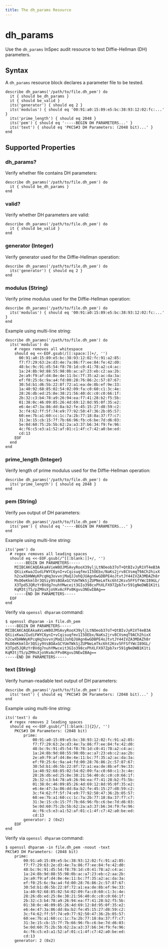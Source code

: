 ```yaml
---
title: The dh_params Resource
---
```


# dh_params

Use the `dh_params` InSpec audit resource to test Diffie-Hellman (DH) parameters.


## Syntax

A `dh_params` resource block declares a parameter file to be tested.

    describe dh_params('/path/to/file.dh_pem') do
      it { should be_dh_params }
      it { should be_valid }
      its('generator') { should eq 2 }
      its('modulus') { should eq '00:91:a0:15:89:e5:bc:38:93:12:02:fc:...' }
      its('prime_length') { should eq 2048 }
      its('pem') { should eq '-----BEGIN DH PARAMETERS...' }
      its('text') { should eq 'PKCS#3 DH Parameters: (2048 bit)...' }
    end


## Supported Properties

### dh_params?

Verify whether file contains DH parameters:

    describe dh_params('/path/to/file.dh_pem') do
      it { should be_dh_params }
    end

### valid?

Verify whether DH parameters are valid:

    describe dh_params('/path/to/file.dh_pem') do
      it { should be_valid }
    end

### generator (Integer)

Verify generator used for the Diffie-Hellman operation:

    describe dh_params('/path/to/file.dh_pem') do
      its('generator') { should eq 2 }
    end

### modulus (String)

Verify prime modulus used for the Diffie-Hellman operation:

    describe dh_params('/path/to/file.dh_pem') do
      its('modulus') { should eq '00:91:a0:15:89:e5:bc:38:93:12:02:fc:...' }
    end

Example using multi-line string:

    describe dh_params('/path/to/file.dh_pem') do
      its('modulus') do
        # regex removes all whitespace
        should eq <<-EOF.gsub(/[[:space:]]+/, '')
          00:91:a0:15:89:e5:bc:38:93:12:02:fc:91:a2:85:
          f7:f7:29:63:2e:d3:4e:7a:86:f7:ee:84:fe:42:d0:
          48:bc:9c:91:d5:54:f8:78:1d:c0:41:78:a2:c4:ac:
          1a:24:8b:9d:88:55:98:0b:ac:a7:23:eb:c2:aa:2b:
          2e:a9:f9:af:d4:8e:4e:11:bc:7f:35:a2:ac:da:3a:
          ef:f0:25:6c:9a:a4:fd:00:28:76:86:2c:57:87:67:
          30:5d:b1:d6:5b:22:8f:72:a1:ea:de:8b:ef:9e:33:
          1a:40:92:68:85:02:54:02:09:fa:c0:60:c1:3c:4e:
          28:26:db:ed:25:8e:38:21:56:40:dc:c0:c0:66:1f:
          2b:32:c3:b4:78:a9:26:94:ea:f7:41:28:b2:f5:5b:
          01:38:0c:46:09:85:26:4d:69:12:8d:95:0f:35:e2:
          e6:4e:47:3a:86:dd:8a:b2:fe:45:15:27:d8:59:c2:
          3c:f4:62:ff:5f:74:e9:77:92:50:47:36:2b:05:57:
          60:ee:7b:a1:60:cc:1c:7a:2b:77:18:8a:37:f7:c7:
          31:3e:15:cb:15:7f:7b:66:96:fb:c6:be:7d:d6:03:
          5e:0d:60:75:2b:5b:62:2a:a3:37:b6:34:f9:fe:96:
          4c:f6:c5:e3:a1:52:af:01:c1:4f:c7:42:a0:be:ed:
          cd:13
        EOF
      end
    end

### prime_length (Integer)

Verify length of prime modulus used for the Diffie-Hellman operation:

    describe dh_params('/path/to/file.dh_pem') do
      its('prime_length') { should eq 2048 }
    end

### pem (String)

Verify `pem` output of DH parameters:

    describe dh_params('/path/to/file.dh_pem') do
      its('pem') { should eq '-----BEGIN DH PARAMETERS...' }
    end

Example using multi-line string:

    its('pem') do
      # regex removes all leading spaces
      should eq <<-EOF.gsub(/^[[:blank:]]+/, '')
        -----BEGIN DH PARAMETERS-----
        MIIBCAKCAQEAkaAVieW8OJMSAvyRooX39yljLtNOeob37oT+QtBIvJyR1VT4eB3A
        QXiixKwaJIudiFWYC6ynI+vCqisuqfmv1I5OEbx/NaKs2jrv8CVsmqT9ACh2hixX
        h2cwXbHWWyKPcqHq3ovvnjMaQJJohQJUAgn6wGDBPE4oJtvtJY44IVZA3MDAZh8r
        MsO0eKkmlOr3QSiy9VsBOAxGCYUmTWkSjZUPNeLmTkc6ht2Ksv5FFSfYWcI89GL/
        X3Tpd5JQRzYrBVdg7nuhYMwceit3GIo398cxPhXLFX97Zpb7xr591gNeDWB1K1ti
        KqM3tjT5/pZM9sXjoVKvAcFPx0Kgvu3NEwIBAg==
        -----END DH PARAMETERS-----
      EOF
    end

Verify via `openssl dhparam` command:

    $ openssl dhparam -in file.dh_pem
    -----BEGIN DH PARAMETERS-----
    MIIBCAKCAQEAkaAVieW8OJMSAvyRooX39yljLtNOeob37oT+QtBIvJyR1VT4eB3A
    QXiixKwaJIudiFWYC6ynI+vCqisuqfmv1I5OEbx/NaKs2jrv8CVsmqT9ACh2hixX
    h2cwXbHWWyKPcqHq3ovvnjMaQJJohQJUAgn6wGDBPE4oJtvtJY44IVZA3MDAZh8r
    MsO0eKkmlOr3QSiy9VsBOAxGCYUmTWkSjZUPNeLmTkc6ht2Ksv5FFSfYWcI89GL/
    X3Tpd5JQRzYrBVdg7nuhYMwceit3GIo398cxPhXLFX97Zpb7xr591gNeDWB1K1ti
    KqM3tjT5/pZM9sXjoVKvAcFPx0Kgvu3NEwIBAg==
    -----END DH PARAMETERS-----

### text (String)

Verify human-readable text output of DH parameters:

    describe dh_params('/path/to/file.dh_pem') do
      its('text') { should eq 'PKCS#3 DH Parameters: (2048 bit)...' }
    end

Example using multi-line string:

    its('text') do
      # regex removes 2 leading spaces
      should eq <<-EOF.gsub(/^[[:blank:]]{2}/, '')
        PKCS#3 DH Parameters: (2048 bit)
            prime:
                00:91:a0:15:89:e5:bc:38:93:12:02:fc:91:a2:85:
                f7:f7:29:63:2e:d3:4e:7a:86:f7:ee:84:fe:42:d0:
                48:bc:9c:91:d5:54:f8:78:1d:c0:41:78:a2:c4:ac:
                1a:24:8b:9d:88:55:98:0b:ac:a7:23:eb:c2:aa:2b:
                2e:a9:f9:af:d4:8e:4e:11:bc:7f:35:a2:ac:da:3a:
                ef:f0:25:6c:9a:a4:fd:00:28:76:86:2c:57:87:67:
                30:5d:b1:d6:5b:22:8f:72:a1:ea:de:8b:ef:9e:33:
                1a:40:92:68:85:02:54:02:09:fa:c0:60:c1:3c:4e:
                28:26:db:ed:25:8e:38:21:56:40:dc:c0:c0:66:1f:
                2b:32:c3:b4:78:a9:26:94:ea:f7:41:28:b2:f5:5b:
                01:38:0c:46:09:85:26:4d:69:12:8d:95:0f:35:e2:
                e6:4e:47:3a:86:dd:8a:b2:fe:45:15:27:d8:59:c2:
                3c:f4:62:ff:5f:74:e9:77:92:50:47:36:2b:05:57:
                60:ee:7b:a1:60:cc:1c:7a:2b:77:18:8a:37:f7:c7:
                31:3e:15:cb:15:7f:7b:66:96:fb:c6:be:7d:d6:03:
                5e:0d:60:75:2b:5b:62:2a:a3:37:b6:34:f9:fe:96:
                4c:f6:c5:e3:a1:52:af:01:c1:4f:c7:42:a0:be:ed:
                cd:13
            generator: 2 (0x2)
        EOF
    end

Verify via `openssl dhparam` command:

    $ openssl dhparam -in file.dh_pem -noout -text
    PKCS#3 DH Parameters: (2048 bit)
        prime:
            00:91:a0:15:89:e5:bc:38:93:12:02:fc:91:a2:85:
            f7:f7:29:63:2e:d3:4e:7a:86:f7:ee:84:fe:42:d0:
            48:bc:9c:91:d5:54:f8:78:1d:c0:41:78:a2:c4:ac:
            1a:24:8b:9d:88:55:98:0b:ac:a7:23:eb:c2:aa:2b:
            2e:a9:f9:af:d4:8e:4e:11:bc:7f:35:a2:ac:da:3a:
            ef:f0:25:6c:9a:a4:fd:00:28:76:86:2c:57:87:67:
            30:5d:b1:d6:5b:22:8f:72:a1:ea:de:8b:ef:9e:33:
            1a:40:92:68:85:02:54:02:09:fa:c0:60:c1:3c:4e:
            28:26:db:ed:25:8e:38:21:56:40:dc:c0:c0:66:1f:
            2b:32:c3:b4:78:a9:26:94:ea:f7:41:28:b2:f5:5b:
            01:38:0c:46:09:85:26:4d:69:12:8d:95:0f:35:e2:
            e6:4e:47:3a:86:dd:8a:b2:fe:45:15:27:d8:59:c2:
            3c:f4:62:ff:5f:74:e9:77:92:50:47:36:2b:05:57:
            60:ee:7b:a1:60:cc:1c:7a:2b:77:18:8a:37:f7:c7:
            31:3e:15:cb:15:7f:7b:66:96:fb:c6:be:7d:d6:03:
            5e:0d:60:75:2b:5b:62:2a:a3:37:b6:34:f9:fe:96:
            4c:f6:c5:e3:a1:52:af:01:c1:4f:c7:42:a0:be:ed:
            cd:13
        generator: 2 (0x2)
